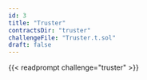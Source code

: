 ```yaml
---
id: 3
title: "Truster"
contractsDir: "truster"
challengeFile: "Truster.t.sol"
draft: false
---
```


{{< readprompt challenge="truster" >}}

